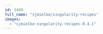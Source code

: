 ```yaml
---
id: 1440
full_name: "sjmielke/singularity-recipes"
images: 
  - "sjmielke-singularity-recipes-0.4.1"
---
```

